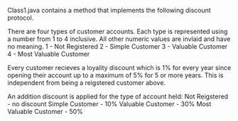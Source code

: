 Class1.java contains a method that implements the following discount protocol.

There are four types of customer accounts. Each type is represented using a number from 1 to 4 inclusive. All other numeric values are invlaid and have no meaning. 
	1 - Not Registered
	2 - Simple Customer
	3 - Valuable Customer
	4 - Most Valuable Customer
	
Every customer recieves a loyality discount which is 1% for every year since opening their account up to a maximum of 5% for 5 or more years.
This is independent from being a reigstered customer above.

An addition discount is applied for the type of account held:
	Not Reigstered - no discount
	Simple Customer - 10%
	Valuable Customer - 30%
	Most Valuable Customer - 50%
